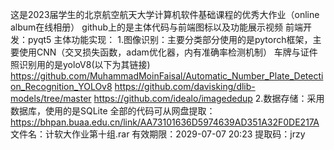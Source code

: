 这是2023届学生的北京航空航天大学计算机软件基础课程的优秀大作业（online album在线相册）
github上的是主体代码与前端图标以及功能展示视频
前端开发：pyqt5
主体功能实现：
1.图像识别：主要分类部分使用的是pytorch框架，主要使用CNN（交叉损失函数，adam优化器，内有准确率检测机制）
车牌与证件照识别用的是yoloV8(以下为其链接)
https://github.com/MuhammadMoinFaisal/Automatic_Number_Plate_Detection_Recognition_YOLOv8 
https://github.com/davisking/dlib-models/tree/master
https://github.com/idealo/imagededup
2.数据存储：采用数据库，使用的是SQLite
全部的代码可从网盘提取：
https://bhpan.buaa.edu.cn/link/AA73101636D5974639AD351A32F0DE217A
文件名：计软大作业第十组.rar
有效期限：2029-07-07 20:23
提取码：jrzy
